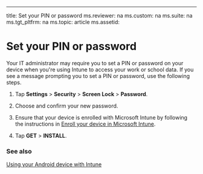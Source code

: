 ---
title: Set your PIN or password
ms.reviewer: na
ms.custom: na
ms.suite: na
ms.tgt_pltfrm: na
ms.topic: article
ms.assetid:

# Set your PIN or password

Your IT administrator may require you to set a PIN or password on your device when you're using Intune to access your work or school data. If you see a message prompting you to set a PIN or password, use the following steps.

1.  Tap  **Settings** &gt; **Security** &gt; **Screen Lock** &gt; **Password**.

2.  Choose and confirm your new password.

3.  Ensure that your device is enrolled with Microsoft Intune by following the instructions in [Enroll your device in Microsoft Intune](enroll-your-device-in-Intune-android.md).

4.  Tap **GET** &gt; **INSTALL**.

### See also
[Using your Android device with Intune](using-your-android-device-with-intune.md)